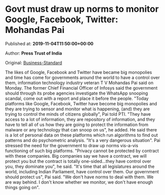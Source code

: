 
# Govt must draw up norms to monitor Google, Facebook, Twitter: Mohandas Pai

Published at: **2019-11-04T11:50:00+00:00**

Author: **Press Trust of India**

Original: [Business-Standard](https://www.business-standard.com/article/pti-stories/draw-up-norms-to-have-control-over-google-facebook-twitter-119110401022_1.html)

The likes of Google, Facebook and Twitter have became big monopolies and time has come for governments around the world to have a control over them, information technology industry veteran T V Mohandas Pai said on Monday. The former Chief Financial Officer of Infosys said the government should through its probe agencies investigate the WhatsApp snooping scandal, come out with a report and place it before the people.
"Today platforms like Google, Facebook, Twitter have become big monopolies and they are trying to sensor and monitor what is happening, (and) they are trying to control the minds of citizens globally", Pai told PTI.
"They have access to a lot of information, they are repository of information, and they have to tell all of us how they are going to protect the information from malware or any technology that can snoop on us", he added.
He said there is a lot of personal data on these platforms which run algorithms to find out patterns and do psychometric analysis.
"It's a very dangerous situation".
Pai stressed the need for the government to draw up norms vis-a-vis functioning of such big platforms.
"Privacy cannot be protected by contract with these companies. Big companies say we have a contract, we will protect you but the contract is totally one-sided...they have control over you, they dominate you", he said.
"It's time that all legislatures around the world, including Indian Parliament, have control over them. Our government should protect us", Pai said.
"We don't have norms to deal with them. We are way behind. I don't know whether we monitor, we don't have enough things going on".
